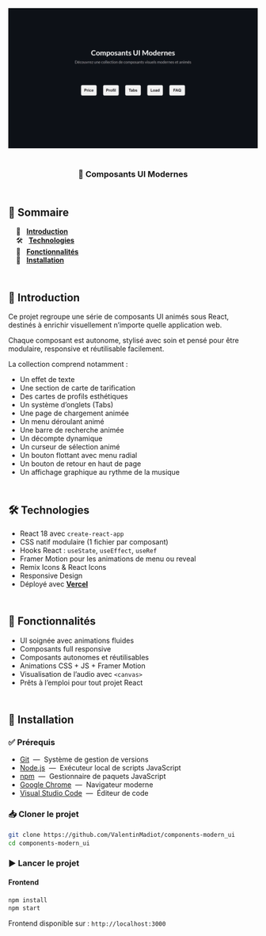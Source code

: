 <div align="center">  
  <a href="https://components-modern.vercel.app" target="_blank">  
    <img src=".docs/preview.png" alt="Aperçu des composants modern">  
  </a>  
  </br></br>  
  <h3 align="center">🎨 Composants UI Modernes</h3>  
</div>

## <br /> 📌 Sommaire

&nbsp;&nbsp;&nbsp; 🎨 &nbsp; [**Introduction**](#introduction)<br />
&nbsp;&nbsp;&nbsp; 🛠️ &nbsp; [**Technologies**](#technologies)<br />
&nbsp;&nbsp;&nbsp; 🎯 &nbsp; [**Fonctionnalités**](#fonctionnalités)<br />
&nbsp;&nbsp;&nbsp; 🚀 &nbsp; [**Installation**](#installation)<br />

## <br /> <a name="introduction">🎨 Introduction</a>

Ce projet regroupe une série de composants UI animés sous React, destinés à enrichir visuellement n’importe quelle application web.

Chaque composant est autonome, stylisé avec soin et pensé pour être modulaire, responsive et réutilisable facilement.

La collection comprend notamment :

- Un effet de texte
- Une section de carte de tarification
- Des cartes de profils esthétiques
- Un système d’onglets (Tabs)
- Une page de chargement animée
- Un menu déroulant animé
- Une barre de recherche animée
- Un décompte dynamique
- Un curseur de sélection animé
- Un bouton flottant avec menu radial
- Un bouton de retour en haut de page
- Un affichage graphique au rythme de la musique

## <br /> <a name="technologies">🛠️ Technologies</a>

- React 18 avec `create-react-app`
- CSS natif modulaire (1 fichier par composant)
- Hooks React : `useState`, `useEffect`, `useRef`
- Framer Motion pour les animations de menu ou reveal
- Remix Icons & React Icons
- Responsive Design
- Déployé avec [**Vercel**](https://components-modern.vercel.app)

## <br /> <a name="fonctionnalités">🎯 Fonctionnalités</a>

- UI soignée avec animations fluides
- Composants full responsive
- Composants autonomes et réutilisables
- Animations CSS + JS + Framer Motion
- Visualisation de l’audio avec `<canvas>`
- Prêts à l’emploi pour tout projet React

## <br /> <a name="installation">🚀 Installation</a>

### ✅ Prérequis

- [Git](https://git-scm.com/) &nbsp;—&nbsp; Système de gestion de versions
- [Node.js](https://nodejs.org/fr) &nbsp;—&nbsp; Exécuteur local de scripts JavaScript
- [npm](https://www.npmjs.com/) &nbsp;—&nbsp; Gestionnaire de paquets JavaScript
- [Google Chrome](https://www.google.com/) &nbsp;—&nbsp; Navigateur moderne
- [Visual Studio Code](https://code.visualstudio.com/) &nbsp;—&nbsp; Éditeur de code

### 📥 Cloner le projet

```bash
git clone https://github.com/ValentinMadiot/components-modern_ui
cd components-modern_ui
```

### ▶️ Lancer le projet

#### Frontend

```bash
npm install
npm start
```

Frontend disponible sur : `http://localhost:3000`
